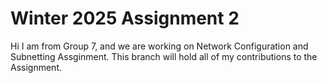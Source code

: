 # Winter 2025 Assignment 2

Hi I am from Group 7, and we are working on Network Configuration and Subnetting Assginment. This branch will hold all of my contributions to the Assignment.
